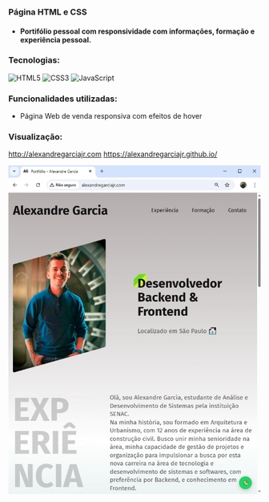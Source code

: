 ### Página HTML e CSS

- #### Portifólio pessoal com responsividade com informações, formação e experiência pessoal.

### Tecnologias:

![HTML5](https://img.shields.io/badge/html5-%23E34F26.svg?style=for-the-badge&logo=html5&logoColor=white) ![CSS3](https://img.shields.io/badge/css3-%231572B6.svg?style=for-the-badge&logo=css3&logoColor=white) ![JavaScript](https://img.shields.io/badge/javascript-%23323330.svg?style=for-the-badge&logo=javascript&logoColor=%23F7DF1E)

### Funcionalidades utilizadas:

- Página Web de venda responsiva com efeitos de hover

### Visualização:

http://alexandregarciajr.com
https://alexandregarciajr.github.io/

![alt text](./img/image.png)